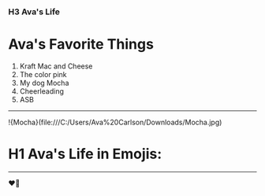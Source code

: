 ### H3 **Ava's Life**
# Ava's Favorite Things
1. Kraft Mac and Cheese
2. The color pink
3. My dog Mocha
4. Cheerleading
5. ASB

---
!{Mocha}(file:///C:/Users/Ava%20Carlson/Downloads/Mocha.jpg)

# H1 Ava's Life in Emojis:
---
:heart::dog:
